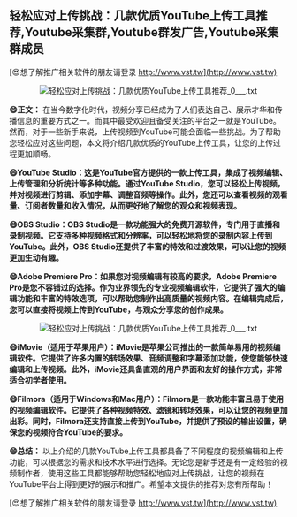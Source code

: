 ## **轻松应对上传挑战：几款优质YouTube上传工具推荐,Youtube采集群,Youtube群发广告,Youtube采集群成员**

[😍想了解推广相关软件的朋友请登录 http://www.vst.tw](http://www.vst.tw)

 <center><img src="https://vst.tw/MP4/tuiguang/png/3.png" alt="轻松应对上传挑战：几款优质YouTube上传工具推荐_0___.txt"></center>

**😄正文：**
在当今数字化时代，视频分享已经成为了人们表达自己、展示才华和传播信息的重要方式之一。而其中最受欢迎且备受关注的平台之一就是YouTube。然而，对于一些新手来说，上传视频到YouTube可能会面临一些挑战。为了帮助您轻松应对这些问题，本文将介绍几款优质的YouTube上传工具，让您的上传过程更加顺畅。

**😄YouTube Studio：这是YouTube官方提供的一款上传工具，集成了视频编辑、上传管理和分析统计等多种功能。通过YouTube Studio，您可以轻松上传视频，并对视频进行剪辑、添加字幕、调整音频等操作。此外，您还可以查看视频的观看量、订阅者数量和收入情况，从而更好地了解您的观众和视频表现。**

**😄OBS Studio：OBS Studio是一款功能强大的免费开源软件，专门用于直播和录制视频。它支持多种视频格式和分辨率，可以轻松地将您的录制内容上传到YouTube。此外，OBS Studio还提供了丰富的特效和过渡效果，可以让您的视频更加生动有趣。**

**😄Adobe Premiere Pro：如果您对视频编辑有较高的要求，Adobe Premiere Pro是您不容错过的选择。作为业界领先的专业视频编辑软件，它提供了强大的编辑功能和丰富的特效选项，可以帮助您制作出高质量的视频内容。在编辑完成后，您可以直接将视频上传到YouTube，与观众分享您的创作成果。**

 <center><img src="https://vst.tw/MP4/tuiguang/png/0.png" alt="轻松应对上传挑战：几款优质YouTube上传工具推荐_0___.txt"></center>

**😄iMovie（适用于苹果用户）：iMovie是苹果公司推出的一款简单易用的视频编辑软件。它提供了许多内置的转场效果、音频调整和字幕添加功能，使您能够快速编辑和上传视频。此外，iMovie还具备直观的用户界面和友好的操作方式，非常适合初学者使用。**

**😄Filmora（适用于Windows和Mac用户）：Filmora是一款功能丰富且易于使用的视频编辑软件。它提供了各种视频特效、滤镜和转场效果，可以让您的视频更加出彩。同时，Filmora还支持直接上传到YouTube，并提供了预设的输出设置，确保您的视频符合YouTube的要求。**

**😄总结：**
以上介绍的几款YouTube上传工具都具备了不同程度的视频编辑和上传功能，可以根据您的需求和技术水平进行选择。无论您是新手还是有一定经验的视频制作者，使用这些工具都能够帮助您轻松地应对上传挑战，让您的视频在YouTube平台上得到更好的展示和推广。希望本文提供的推荐对您有所帮助！

[😍想了解推广相关软件的朋友请登录 http://www.vst.tw](http://www.vst.tw)



